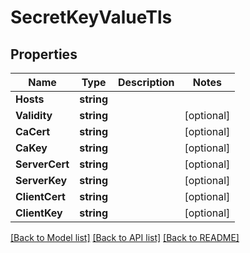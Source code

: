 # SecretKeyValueTls

## Properties
Name | Type | Description | Notes
------------ | ------------- | ------------- | -------------
**Hosts** | **string** |  | 
**Validity** | **string** |  | [optional] 
**CaCert** | **string** |  | [optional] 
**CaKey** | **string** |  | [optional] 
**ServerCert** | **string** |  | [optional] 
**ServerKey** | **string** |  | [optional] 
**ClientCert** | **string** |  | [optional] 
**ClientKey** | **string** |  | [optional] 

[[Back to Model list]](../README.md#documentation-for-models) [[Back to API list]](../README.md#documentation-for-api-endpoints) [[Back to README]](../README.md)


